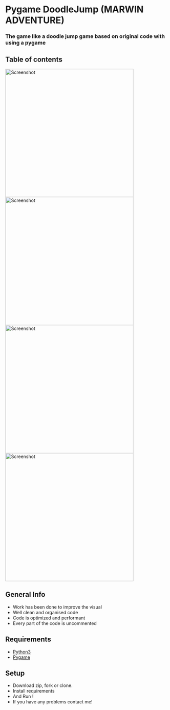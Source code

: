# Pygame DoodleJump (MARWIN ADVENTURE)
### The game like a doodle jump game based on original code with using a pygame

## Table of contents


<img src="https://github.com/kostrv/Pygame-DoodleJump-ULTRA-UPGRADED/raw/main/screenshots/preview_2.jpg" alt="Screenshot" width="400" height="400"> <img src="https://github.com/kostrv/Pygame-DoodleJump-ULTRA-UPGRADED/raw/main/screenshots/preview_3.jpg" alt="Screenshot" width="400" height="400"> <img src="https://github.com/kostrv/Pygame-DoodleJump-ULTRA-UPGRADED/raw/main/screenshots/preview_4.jpg" alt="Screenshot" width="400" height="400"> <img src="https://github.com/kostrv/Pygame-DoodleJump-ULTRA-UPGRADED/raw/main/screenshots/preview_1.jpg" alt="Screenshot" width="400" height="400"> 


## General Info
* Work has been done to improve the visual
* Well clean and organised code
* Code is optimized and performant
* Every part of the code is uncommented

## Requirements
* [Python3](https://www.python.org/downloads/)
* [Pygame](https://www.pygame.org/news)

## Setup
* Download zip, fork or clone.
* Install requirements
* And Run !
* If you have any problems contact me!
